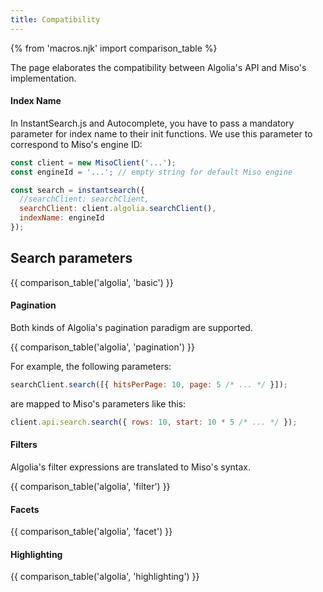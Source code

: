 ```yaml
---
title: Compatibility
---
```

{% from 'macros.njk' import comparison_table %}

The page elaborates the compatibility between Algolia's API and Miso's implementation.

#### Index Name
In InstantSearch.js and Autocomplete, you have to pass a mandatory parameter for index name to their init functions. We use this parameter to correspond to Miso's engine ID:

```js
const client = new MisoClient('...');
const engineId = '...'; // empty string for default Miso engine

const search = instantsearch({
  //searchClient: searchClient,
  searchClient: client.algolia.searchClient(),
  indexName: engineId
});
```

## Search parameters
{{ comparison_table('algolia', 'basic') }}

#### Pagination
Both kinds of Algolia's pagination paradigm are supported.

{{ comparison_table('algolia', 'pagination') }}

For example, the following parameters:
```js
searchClient.search([{ hitsPerPage: 10, page: 5 /* ... */ }]);
```

are mapped to Miso's parameters like this:
```js
client.api.search.search({ rows: 10, start: 10 * 5 /* ... */ });
```

#### Filters
Algolia's filter expressions are translated to Miso's syntax.

{{ comparison_table('algolia', 'filter') }}

#### Facets
{{ comparison_table('algolia', 'facet') }}

#### Highlighting
{{ comparison_table('algolia', 'highlighting') }}
